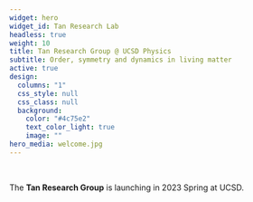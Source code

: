 ```yaml
---
widget: hero
widget_id: Tan Research Lab
headless: true
weight: 10
title: Tan Research Group @ UCSD Physics
subtitle: Order, symmetry and dynamics in living matter
active: true
design:
  columns: "1"
  css_style: null
  css_class: null
  background:
    color: "#4c75e2"
    text_color_light: true
    image: ""
hero_media: welcome.jpg
---
```


<br>

The **Tan Research Group** is launching in 2023 Spring at UCSD.
